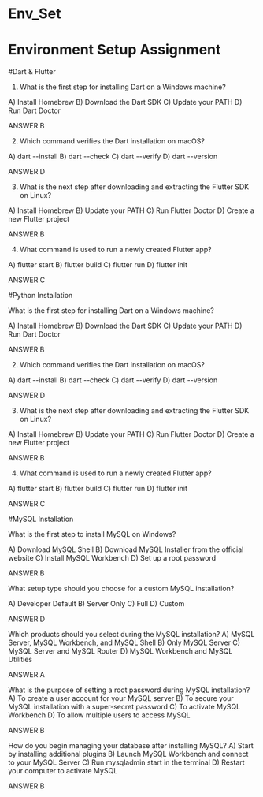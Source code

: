 # Env_Set

# Environment Setup Assignment

#Dart & Flutter

1. What is the first step for installing Dart on a Windows machine?

A) Install Homebrew
B) Download the Dart SDK
C) Update your PATH
D) Run Dart Doctor

ANSWER B

2. Which command verifies the Dart installation on macOS?

A) dart --install
B) dart --check
C) dart --verify
D) dart --version

ANSWER D

3. What is the next step after downloading and extracting the Flutter SDK on Linux?

A) Install Homebrew
B) Update your PATH
C) Run Flutter Doctor
D) Create a new Flutter project

ANSWER B

4. What command is used to run a newly created Flutter app?

A) flutter start
B) flutter build
C) flutter run
D) flutter init

ANSWER C

#Python Installation

What is the first step for installing Dart on a Windows machine?

A) Install Homebrew
B) Download the Dart SDK
C) Update your PATH
D) Run Dart Doctor

ANSWER B

2. Which command verifies the Dart installation on macOS?

A) dart --install
B) dart --check
C) dart --verify
D) dart --version

ANSWER D

3. What is the next step after downloading and extracting the Flutter SDK on Linux?

A) Install Homebrew
B) Update your PATH
C) Run Flutter Doctor
D) Create a new Flutter project

ANSWER B

4. What command is used to run a newly created Flutter app?

A) flutter start
B) flutter build
C) flutter run
D) flutter init

ANSWER C

#MySQL Installation

What is the first step to install MySQL on Windows?

A) Download MySQL Shell
B) Download MySQL Installer from the official website
C) Install MySQL Workbench
D) Set up a root password

ANSWER B

What setup type should you choose for a custom MySQL installation?

A) Developer Default
B) Server Only
C) Full
D) Custom

ANSWER D

Which products should you select during the MySQL installation?
A) MySQL Server, MySQL Workbench, and MySQL Shell
B) Only MySQL Server
C) MySQL Server and MySQL Router
D) MySQL Workbench and MySQL Utilities

ANSWER A

What is the purpose of setting a root password during MySQL installation?
A) To create a user account for your MySQL server
B) To secure your MySQL installation with a super-secret password
C) To activate MySQL Workbench
D) To allow multiple users to access MySQL

ANSWER B

How do you begin managing your database after installing MySQL?
A) Start by installing additional plugins
B) Launch MySQL Workbench and connect to your MySQL Server
C) Run mysqladmin start in the terminal
D) Restart your computer to activate MySQL

ANSWER B
